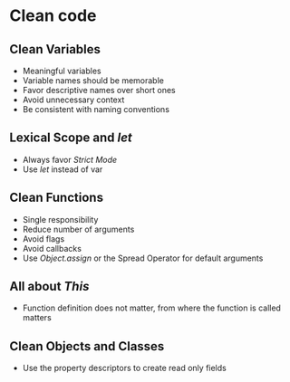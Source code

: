 # Clean code

## Clean Variables

- Meaningful variables
- Variable names should be memorable
- Favor descriptive names over short ones
- Avoid unnecessary context
- Be consistent with naming conventions

## Lexical Scope and _let_

- Always favor _Strict Mode_
- Use _let_ instead of var

## Clean Functions

- Single responsibility
- Reduce number of arguments
- Avoid flags
- Avoid callbacks
- Use _Object.assign_ or the Spread Operator for default arguments

## All about _This_

- Function definition does not matter, from where the function is called matters

## Clean Objects and Classes

- Use the property descriptors to create read only fields
